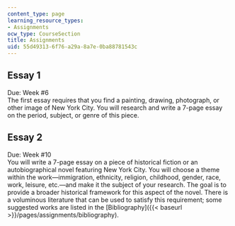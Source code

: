 ```yaml
---
content_type: page
learning_resource_types:
- Assignments
ocw_type: CourseSection
title: Assignments
uid: 55d49313-6f76-a29a-8a7e-0ba88781543c
---
```


Essay 1
-------

Due: Week #6  
The first essay requires that you find a painting, drawing, photograph, or other image of New York City. You will research and write a 7-page essay on the period, subject, or genre of this piece.

Essay 2
-------

Due: Week #10  
You will write a 7-page essay on a piece of historical fiction or an autobiographical novel featuring New York City. You will choose a theme within the work—immigration, ethnicity, religion, childhood, gender, race, work, leisure, etc.—and make it the subject of your research. The goal is to provide a broader historical framework for this aspect of the novel. There is a voluminous literature that can be used to satisfy this requirement; some suggested works are listed in the [Bibliography]({{< baseurl >}}/pages/assignments/bibliography).